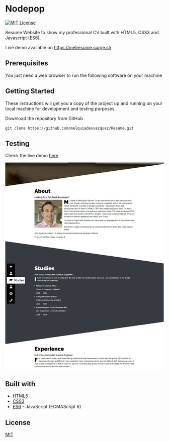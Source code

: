 # Nodepop

[![MIT License][license-image]][license-url]

Resume Website to show my professional CV built with HTML5, CSS3 and Javascript (ES6).

Live demo available on https://melresume.surge.sh

## Prerequisites

You just need a web browser to run the following software on your machine

## Getting Started

These instructions will get you a copy of the project up and running on your local machine for development and testing purposes.

Download the repository from GitHub

```shell
git clone https://github.com/melquiadesvazquez/Resume.git
```

## Testing

Check the live demo [here](https://melresume.surge.sh)

![Resume homepage](https://raw.githubusercontent.com/melquiadesvazquez/Resume/master/img/web.jpg)

## Built with

+ [HTML5](https://www.w3.org/TR/html52/)
+ [CSS3](https://www.w3.org/standards/techs/css)
+ [ES6](http://es6-features.org/) - JavaScript (ECMAScript 6)

## License

[MIT][license-url]


[license-image]: https://img.shields.io/badge/license-MIT-blue.svg?style=flat
[license-url]: LICENSE
